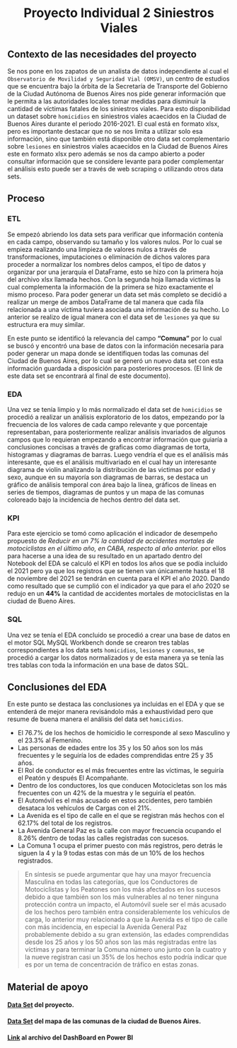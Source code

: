 <h1 align='center'>
 <b>Proyecto Individual 2 Siniestros Viales</b>
</h1>

## Contexto de las necesidades del proyecto 

Se nos pone en los zapatos de un analista de datos independiente al cual el `Observatorio de Movilidad y Seguridad Vial (OMSV)`, un centro de estudios que se encuentra bajo la órbita de la Secretaría de Transporte del Gobierno de la Ciudad Autónoma de Buenos Aires nos pide generar información que le permita a las autoridades locales tomar medidas para disminuir la cantidad de víctimas fatales de los siniestros viales. Para esto disponibilidad un dataset sobre `homicidios` en siniestros viales acaecidos en la Ciudad de Buenos Aires durante el periodo 2016-2021. El cual está en formato xlsx, pero es importante destacar que no se nos limita a utilizar solo esa información, sino que también está disponible otro data set complementario sobre `lesiones` en siniestros viales acaecidos en la Ciudad de Buenos Aires este en formato xlsx pero además se nos da campo abierto a poder consultar información que se considere levante para poder complementar el análisis esto puede ser a través de web scraping o utilizando otros data sets. 

## Proceso 

### ETL
Se empezó abriendo los data sets para verificar que información contenía en cada campo, observando su tamaño y los valores nulos. Por lo cual se empieza realizando una limpieza de valores nulos a través de transformaciones, imputaciones o eliminación de dichos valores para proceder a normalizar los nombres delos campos, el tipo de datos y organizar por una jerarquía el DataFrame, esto se hizo con la primera hoja del archivo xlsx llamada hechos. Con la segunda hoja llamada victimas la cual complementa la información de la primera se hizo exactamente el mismo proceso. Para poder generar un data set más completo se decidió a realizar un merge de ambos DataFrame de tal manera que cada fila relacionada a una víctima tuviera asociada una información de su hecho. Lo anterior se realizo de igual manera con el data set de `lesiones` ya que su estructura era muy similar. 

En este punto se identificó la relevancia del campo **“Comuna”** por lo cual se buscó y encontró una base de datos con la información necesaria para poder generar un mapa donde se identifiquen todas las comunas del Ciudad de Buenos Aires, por lo cual se generó un nuevo data set con esta información guardada a disposición para posteriores procesos. (El link de este data set se encontrará al final de este documento). 

### EDA
Una vez se tenía limpio y lo más normalizado el data set de `homicidios` se procedió a realizar un análisis exploratorio de los datos, empezando por la frecuencia de los valores de cada campo relevante y que porcentaje representaban, para posteriormente realizar análisis invariados de algunos campos que lo requieran empezando a encontrar información que guiaría a conclusiones concisas a través de graficas como diagramas de torta, histogramas y diagramas de barras. Luego vendría el que es el análisis más interesante, que es el análisis multivariado en el cual hay un interesante diagrama de violín analizando la distribución de las victimas por edad y sexo, aunque en su mayoría son diagramas de barras, se destaca un gráfico de análisis temporal con área bajo la línea, gráficos de líneas en series de tiempos, diagramas de puntos y un mapa de las comunas coloreado bajo la incidencia de hechos dentro del data set. 

### KPI
Para este ejercicio se tomó como aplicación el indicador de desempeño propuesto de *Reducir en un 7% la cantidad de accidentes mortales de motociclistas en el último año, en CABA, respecto al año anterior.* por ellos para hacerse a una idea de su resultado en un apartado dentro del Notebook del EDA se calculó el KPI en todos los años que se podía incluido el 2021 pero ya que los registros que se tienen van únicamente hasta el 18 de noviembre del 2021 se tendrán en cuenta para el KPI el año 2020. Dando como resultado que se cumplió con el indicador ya que para el año 2020 se redujo en un **44%** la cantidad de accidentes mortales de motociclistas en la ciudad de Bueno Aires. 

### SQL 
Una vez se tenía el EDA concluido se procedió a crear una base de datos en el motor SQL MySQL Workbench donde se crearon tres tablas correspondientes a los data sets `homicidios`, `lesiones` y `comunas`, se procedió a cargar los datos normalizados y de esta manera ya se tenía las tres tablas con toda la información en una base de datos SQL. 

## Conclusiones del EDA 

En este punto se destaca las conclusiones ya incluidas en el EDA y que se entenderá de mejor manera revisándolo más a exhaustividad pero que resume de buena manera el análisis del data set `homicidios`. 

- El 76.7% de los hechos de homicidio le corresponde al sexo Masculino y el 23.3% al Femenino. 
- Las personas de edades entre los 35 y los 50 años son los más frecuentes y le seguiría los de edades comprendidas entre 25 y 35 años. 
- El Rol de conductor es el más frecuentes entre las víctimas, le seguiría el Peatón y después El Acompañante. 
- Dentro de los conductores, los que conducen Motocicletas son los más frecuentes con un 42% de la muestra y le seguiría el peatón. 
- El Automóvil es el más acusado en estos accidentes, pero también desataca los vehículos de Cargas con el 21%. 
- La Avenida es el tipo de calle en el que se registran más hechos con el 62.17% del total de los registros. 
- La Avenida General Paz es la calle con mayor frecuencia ocupando el 8.26% dentro de todas las calles registradas con sucesos. 
- La Comuna 1 ocupa el primer puesto con más registros, pero detrás le siguen la 4 y la 9 todas estas con más de un 10% de los hechos registrados. 

> En síntesis se puede argumentar que hay una mayor frecuencia Masculina en todas las categorías, que los Conductores de Motociclistas y los Peatones son los más afectados en los sucesos debido a que también son los más vulnerables al no tener ninguna protección contra un impacto, el Automóvil suele ser el más acusado de los hechos pero también entra considerablemente los vehículos de carga, lo anterior muy relacionado a que la Avenida es el tipo de calle con más incidencia, en especial la Avenida General Paz probablemente debido a su gran extensión, las edades comprendidas desde los 25 años y los 50 años son las más registradas entre las víctimas y para terminar la Comuna número uno junto con la cuatro y la nueve registran casi un 35% de los hechos esto podría indicar que es por un tema de concentración de tráfico en estas zonas. 

## Material de apoyo 

#### [Data Set](https://data.buenosaires.gob.ar/dataset/victimas-siniestros-viales) del proyecto. 

#### [Data Set](https://data.buenosaires.gob.ar/dataset/comunas) del mapa de las comunas de la ciudad de Buenos Aires. 

#### [Link](https://drive.google.com/drive/folders/1gXIGEOGLfdovzyx0xX9N5ZkDcLYjYxWy?usp=sharing) al archivo del DashBoard en Power BI 